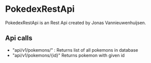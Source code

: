 # PokedexRestApi

PokedexRestApi is an Rest Api created by Jonas Vannieuwenhuijsen.

## Api calls
- "api/v1/pokemons/" :
Returns list of all pokemons in database
- "api/v1/pokemons/{id}"
Returns pokemon with given id